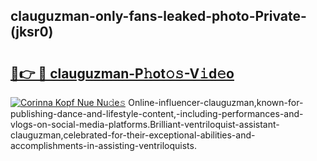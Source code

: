## clauguzman-only-fans​-leaked-photo​-Private-(jksr0)


# <h2><a href="https://mediaupload.pro?title=clauguzman&ref=git">🔗👉 🔴 clauguzman-P𝚑ot𝚘𝚜-V𝚒d𝚎o</a></h2>

[![Corinna Kopf Nue Nu𝚍e𝚜](https://i.imgur.com/0qMVB7G.gif)](https://mediaupload.pro?title=clauguzman&ref=git)
Online-influencer-clauguzman,known-for-publishing-dance-and-lifestyle-content,-including-performances-and-vlogs-on-social-media-platforms.Brilliant-ventriloquist-assistant-clauguzman,celebrated-for-their-exceptional-abilities-and-accomplishments-in-assisting-ventriloquists.  